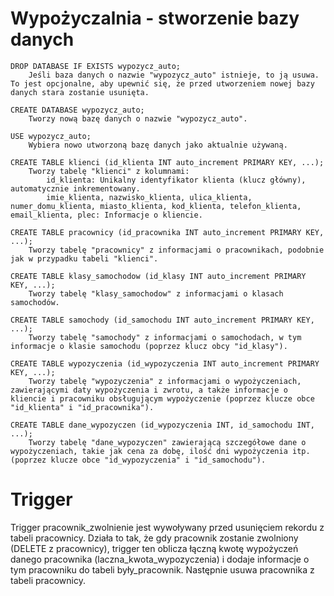 
# Wypożyczalnia - stworzenie bazy danych

    DROP DATABASE IF EXISTS wypozycz_auto;
        Jeśli baza danych o nazwie "wypozycz_auto" istnieje, to ją usuwa. To jest opcjonalne, aby upewnić się, że przed utworzeniem nowej bazy danych stara zostanie usunięta.

    CREATE DATABASE wypozycz_auto;
        Tworzy nową bazę danych o nazwie "wypozycz_auto".

    USE wypozycz_auto;
        Wybiera nowo utworzoną bazę danych jako aktualnie używaną.

    CREATE TABLE klienci (id_klienta INT auto_increment PRIMARY KEY, ...);
        Tworzy tabelę "klienci" z kolumnami:
            id_klienta: Unikalny identyfikator klienta (klucz główny), automatycznie inkrementowany.
            imie_klienta, nazwisko_klienta, ulica_klienta, numer_domu_klienta, miasto_klienta, kod_klienta, telefon_klienta, email_klienta, plec: Informacje o kliencie.

    CREATE TABLE pracownicy (id_pracownika INT auto_increment PRIMARY KEY, ...);
        Tworzy tabelę "pracownicy" z informacjami o pracownikach, podobnie jak w przypadku tabeli "klienci".

    CREATE TABLE klasy_samochodow (id_klasy INT auto_increment PRIMARY KEY, ...);
        Tworzy tabelę "klasy_samochodow" z informacjami o klasach samochodów.

    CREATE TABLE samochody (id_samochodu INT auto_increment PRIMARY KEY, ...);
        Tworzy tabelę "samochody" z informacjami o samochodach, w tym informacje o klasie samochodu (poprzez klucz obcy "id_klasy").

    CREATE TABLE wypozyczenia (id_wypozyczenia INT auto_increment PRIMARY KEY, ...);
        Tworzy tabelę "wypozyczenia" z informacjami o wypożyczeniach, zawierającymi daty wypożyczenia i zwrotu, a także informacje o kliencie i pracowniku obsługującym wypożyczenie (poprzez klucze obce "id_klienta" i "id_pracownika").

    CREATE TABLE dane_wypozyczen (id_wypozyczenia INT, id_samochodu INT, ...);
        Tworzy tabelę "dane_wypozyczen" zawierającą szczegółowe dane o wypożyczeniach, takie jak cena za dobę, ilość dni wypożyczenia itp. (poprzez klucze obce "id_wypozyczenia" i "id_samochodu").

# Trigger 

Trigger pracownik_zwolnienie jest wywoływany przed usunięciem rekordu z tabeli pracownicy. Działa to tak, że gdy pracownik zostanie zwolniony (DELETE z pracownicy), trigger ten oblicza łączną kwotę wypożyczeń danego pracownika (laczna_kwota_wypozyczenia) i dodaje informacje o tym pracowniku do tabeli były_pracownik. Następnie usuwa pracownika z tabeli pracownicy.
